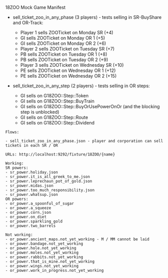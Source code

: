 18ZOO Mock Game Manifest

* sell_ticket_zoo_in_any_phase (3 players) - tests selling in SR-BuyShare and OR-Track:
  * Player 1 sells ZOOTicket on Monday SR (+4)
  * GI sells ZOOTicket on Monday OR 1 (+5)
  * GI sells ZOOTicket on Monday OR 2 (+6)
  * Player 2 sells ZOOTicket on Tuesday SR (+7)
  * PB sells ZOOTicket on Tuesday OR 1 (+8)
  * PB sells ZOOTicket on Tuesday OR 2 (+9)
  * Player 3 sells ZOOTicket on Wednesday SR (+10)
  * PE sells ZOOTicket on Wednesday OR 1 (+12)
  * PE sells ZOOTicket on Wednesday OR 2 (+15)

* sell_ticket_zoo_in_any_step (2 players) - tests selling in OR steps:
  * GI sells on G18ZOO::Step::Token
  * GI sells on G18ZOO::Step::BuyTrain
  * GI sells on G18ZOO::Step::BuyOrUsePowerOnOr (and the blocking step is unblocked)
  * GI sells on G18ZOO::Step::Route
  * GI sells on G18ZOO::Step::Dividend

```
Flows:

- sell_ticket_zoo_in_any_phase.json - player and corporation can sell tickets in each SR / OR
```

```
URLs: http://localhost:9292/fixture/18ZOO/{name}

Working:
SR powers:
- sr_power.holiday.json
- sr_power.it_is_all_greek_to_me.json
- sr_power.leprechaun_pot_of_gold.json
- sr_power.midas.json
- sr_power.too_much_responsibility.json
- sr_power.whatsup.json
OR powers:
- or_power.a_spoonful_of_sugar
- or_power.a_squeeze
- or_power.corn.json
- or_power.on_diet
- or_power.sparkling_gold
- or_power.two_barrels

```

```
Not working:
- or_power.ancient_maps.not_yet_working - M / MM cannot be laid
- or_power.bandage.not_yet_working
- or_power.hole.not_yet_working
- or_power.moles.not_yet_working
- or_power.rabbits.not_yet_working
- or_power.that_is_mine.not_yet_working
- or_power.wings.not_yet_working
- or_power.work_in_progress.not_yet_working
```
